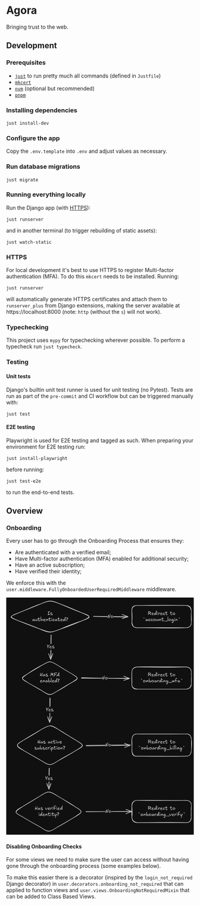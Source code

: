 # Agora

Bringing trust to the web.

## Development

### Prerequisites

- [`just`](https://github.com/casey/just) to run pretty much all commands (defined in `Justfile`)
- [`mkcert`](https://github.com/FiloSottile/mkcert)
- [`nvm`](https://github.com/nvm-sh/nvm) (optional but recommended)
- [`pnpm`](https://pnpm.io/installation)

### Installing dependencies

```
just install-dev
```

### Configure the app

Copy the `.env.template` into `.env` and adjust values as necessary.

### Run database migrations

```
just migrate
```

### Running everything locally

Run the Django app (with [HTTPS](#https)):

```
just runserver
```

and in another terminal (to trigger rebuilding of static assets):

```
just watch-static
```

### HTTPS

For local development it's best to use HTTPS to register Multi-factor authentication (MFA). To do this `mkcert` needs to be installed. Running:

```
just runserver
```

will automatically generate HTTPS certificates and attach them to `runserver_plus` from Django extensions, making the server available at https://localhost:8000 (note: `http` (without the `s`) will not work).

### Typechecking

This project uses `mypy` for typechecking wherever possible. To perform a typecheck run `just typecheck`.

### Testing

#### Unit tests

Django's builtin unit test runner is used for unit testing (no Pytest). Tests are run as part of the `pre-commit` and CI workflow but can be triggered manually with:

```
just test
```

#### E2E testing

Playwright is used for E2E testing and tagged as such. When preparing your environment for E2E testing run:

```
just install-playwright
```

before running:

```
just test-e2e
```

to run the end-to-end tests.

## Overview

### Onboarding

Every user has to go through the Onboarding Process that ensures they:

- Are authenticated with a verified email;
- Have Multi-factor authentication (MFA) enabled for additional security;
- Have an active subscription;
- Have verified their identity;

We enforce this with the `user.middleware.FullyOnboardedUserRequiredMiddleware` middleware.

![Onboarding checks process flow](./drawings/img/onboarding_checks.png)

#### Disabling Onboarding Checks

For some views we need to make sure the user can access without having gone through the onboarding process (some examples below).

To make this easier there is a decorator (inspired by the `login_not_required` Django decorator) in `user.decorators.onboarding_not_required` that can applied to function views and `user.views.OnboardingNotRequiredMixin` that can be added to Class Based Views.

